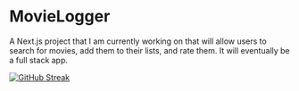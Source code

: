 # MovieLogger

A Next.js project that I am currently working on that will allow users to search for movies, add them to their lists, and rate them. It will eventually be a full stack app.

[![GitHub Streak](https://streak-stats.demolab.com/?user=RyanMontville)](https://git.io/streak-stats)
